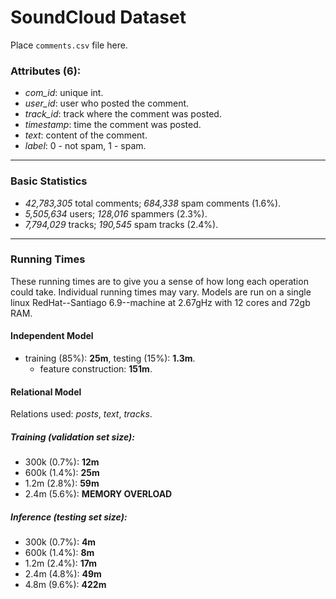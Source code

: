 SoundCloud Dataset
===

Place `comments.csv` file here.

### Attributes (6): ###

* *com_id*: unique int.
* *user_id*: user who posted the comment.
* *track_id*: track where the comment was posted.
* *timestamp*: time the comment was posted.
* *text*: content of the comment.
* *label*: 0 - not spam, 1 - spam.

---

### Basic Statistics ###

* *42,783,305* total comments; *684,338* spam comments (1.6%).
* *5,505,634* users; *128,016* spammers (2.3%).
* *7,794,029* tracks; *190,545* spam tracks (2.4%).

---

### Running Times ###

These running times are to give you a sense of how long each operation could take. Individual running times may vary. Models are run on a single linux RedHat--Santiago 6.9--machine at 2.67gHz with 12 cores and 72gb RAM.

#### Independent Model ####

- training (85%): **25m**, testing (15%): **1.3m**.
	* feature construction: **151m**.

#### Relational Model ####

Relations used: *posts*, *text*, *tracks*.

##### Training (validation set size): #####
- 300k (0.7%): **12m**
- 600k (1.4%): **25m**
- 1.2m (2.8%): **59m**
- 2.4m (5.6%): **MEMORY OVERLOAD**

##### Inference (testing set size): ######
- 300k (0.7%): **4m**
- 600k (1.4%): **8m**
- 1.2m (2.4%): **17m**
- 2.4m (4.8%): **49m**
- 4.8m (9.6%): **422m**